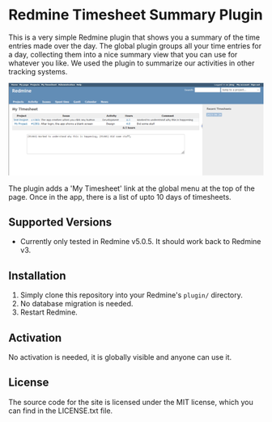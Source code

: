 # Redmine Timesheet Summary Plugin

This is a very simple Redmine plugin that shows you a summary of the time entries made over the day. The global plugin groups all your time entries for a day, collecting them into a nice summary view that you can use for whatever you like. We used the plugin to summarize our activities in other tracking systems.

![](docs/timesheet.png)

The plugin adds a 'My Timesheet' link at the global menu at the top of the page. Once in the app, there is a list of upto 10 days of timesheets.

## Supported Versions

* Currently only tested in Redmine v5.0.5. It should work back to Redmine v3. 

## Installation

1. Simply clone this repository into your Redmine's `plugin/` directory.
2. No database migration is needed.
4. Restart Redmine.

## Activation

No activation is needed, it is globally visible and anyone can use it.

## License

The source code for the site is licensed under the MIT license, which you can find in the LICENSE.txt file.

